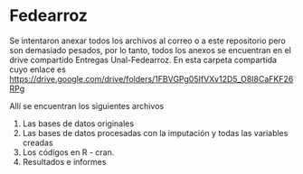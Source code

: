 # Fedearroz
Se intentaron anexar todos los archivos al correo o a este repositorio pero son demasiado pesados, por lo tanto, todos los anexos se encuentran en el drive compartido Entregas Unal-Fedearroz. En esta carpeta
compartida cuyo enlace es https://drive.google.com/drive/folders/1FBVGPg05IfVXv12D5_O8I8CaFKF26RPg

Allí se encuentran los siguientes archivos

1. Las bases de datos originales
2. Las bases de datos procesadas con la imputación y todas las variables creadas
3. Los códigos en R - cran.
4. Resultados e informes
